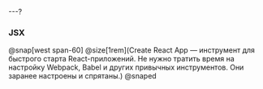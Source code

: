---?
### JSX

@snap[west span-60]
@size[1rem](Create React App — инструмент для быстрого старта React-приложений. Не нужно тратить время на настройку Webpack, Babel и других привычных инструментов. Они заранее настроены и спрятаны.)
@snaped

